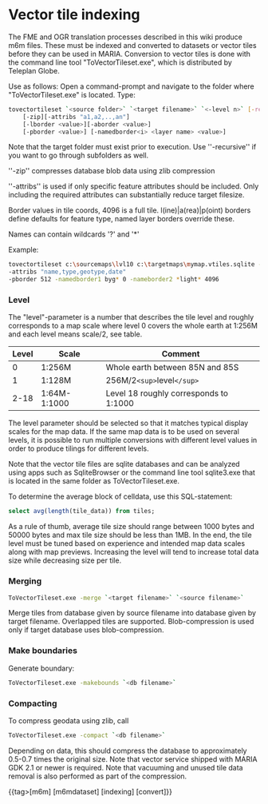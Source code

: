 # Vector tile indexing 

The FME and OGR translation processes described in this wiki produce m6m files. These must be indexed and converted to datasets or vector tiles before they can be used in MARIA. Conversion to vector tiles is done with the command line tool "ToVectorTileset.exe", which is distributed by Teleplan Globe. 

Use as follows: Open a command-prompt and navigate to the folder where "ToVectorTileset.exe" is located. Type: 

```bash
tovectortileset `<source folder>` `<target filename>` `<-level n>` [-recursive]
	[-zip][-attribs "a1,a2,..,an"]
	[-lborder <value>][-aborder <value>]
	[-pborder <value>] [-namedborder<i> <layer name> <value>]
```
Note that the target folder must exist prior to execution. Use ''-recursive'' if you want to go through subfolders as well.

''-zip'' compresses database blob data using zlib compression

''-attribs'' is used if only specific feature attributes should be included. Only including the required attributes can substantially reduce target filesize.

Border values in tile coords, 4096 is a full tile. l(ine)|a(rea)|p(oint) borders define defaults for feature type, named layer borders override these.

Names can contain wildcards '?' and '*'

Example:

```bash
tovectortileset c:\sourcemaps\lvl10 c:\targetmaps\mymap.vtiles.sqlite -level 10
-attribs "name,type,geotype,date" 
-pborder 512 -namedborder1 byg* 0 -nameborder2 *light* 4096
```

### Level

The "level"-parameter is a number that describes the tile level and roughly corresponds to a map scale where level 0 covers the whole earth at 1:256M and each level means scale/2, see table. 

 | Level | Scale        | Comment                                | 
 | ----- | -----        | -------                                | 
 | 0     | 1:256M       | Whole earth between 85N and 85S        | 
 | 1     | 1:128M       | 256M/2`<sup>`level`</sup>`                 | 
 | 2-18  | 1:64M-1:1000 | Level 18 roughly corresponds to 1:1000 | 

The level parameter should be selected so that it matches typical display scales for the map data. If the same map data is to be used on several levels, it is possible to run multiple conversions with different level values in order to produce tilings for different levels.

Note that the vector tile files are sqlite databases and can be analyzed using apps such as SqliteBrowser or the command line tool sqlite3.exe that is located in the same folder as ToVectorTileset.exe.

To determine the average block of celldata, use this SQL-statement:

```sql
select avg(length(tile_data)) from tiles;
```

As a rule of thumb, average tile size should range between 1000 bytes and 50000 bytes and max tile size should be less than 1MB. In the end, the tile level must be tuned based on experience and intended map data scales along with map previews. Increasing the level will tend to increase total data size while decreasing size per tile.

### Merging

```bash
ToVectorTileset.exe -merge `<target filename>` `<source filename>`
```
Merge tiles from database given by source filename into database given by target filename. Overlapped tiles are 
supported.
Blob-compression is used only if target database uses blob-compression.

### Make boundaries

Generate boundary:

```bash
ToVectorTileset.exe -makebounds `<db filename>`
```

### Compacting

To compress geodata using zlib, call

```bash
ToVectorTileset.exe -compact `<db filename>`
```
Depending on data, this should compress the database to approximately 0.5-0.7 times the original size. Note that vector service shipped with MARIA GDK 2.1 or newer is required. Note that vacuuming and unused tile data removal is also performed as part of the compression.

{{tag>[m6m] [m6mdataset] [indexing] [convert]}}


